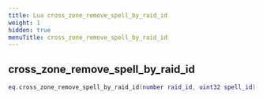 ```yaml
---
title: Lua cross_zone_remove_spell_by_raid_id
weight: 1
hidden: true
menuTitle: cross_zone_remove_spell_by_raid_id
---
```

## cross_zone_remove_spell_by_raid_id
```lua
eq.cross_zone_remove_spell_by_raid_id(number raid_id, uint32 spell_id) -- void
```
